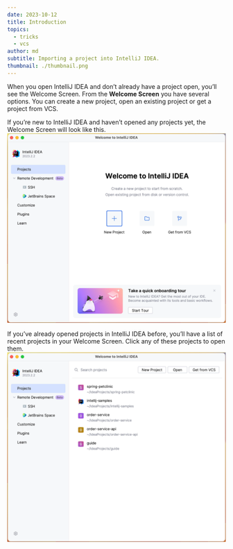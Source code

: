 ```yaml
---
date: 2023-10-12
title: Introduction
topics:
  - tricks
  - vcs
author: md
subtitle: Importing a project into IntelliJ IDEA.
thumbnail: ./thumbnail.png
---
```


When you open IntelliJ IDEA and don’t already have a project open, you’ll see the Welcome Screen. From the **Welcome Screen** you have several options. You can create a new project, open an existing project or get a project from VCS.

If you’re new to IntelliJ IDEA and haven’t opened any projects yet, the Welcome Screen will look like this.
![Welcome Screen - New](welcome-screen.png)

If you’ve already opened projects in IntelliJ IDEA before, you’ll have a list of recent projects in your Welcome Screen. Click any of these projects to open them.
![Welcome Screen - Recent projects](welcome-screen-recent.png)

